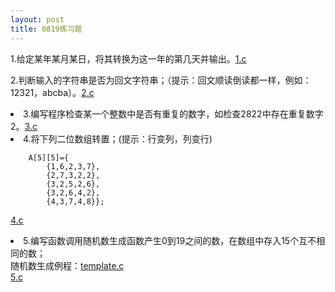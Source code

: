 ```yaml
---
layout: post
title: 0819练习题
---
```

1.给定某年某月某日，将其转换为这一年的第几天并输出。<a href="./1.c">1.c</a><br>

2.判断输入的字符串是否为回文字符串；（提示：回文顺读倒读都一样，例如：12321，abcba）。<a href="./2.c">2.c</a><br>

<li>3.编写程序检查某一个整数中是否有重复的数字，如检查2822中存在重复数字2。<a href="./3.c">3.c</a><br></li>
<li>4.将下列二位数组转置；(提示：行变列，列变行)

        A[5][5]={
            {1,6,2,3,7},
            {2,7,3,2,2},
            {3,2,5,2,6},
            {3,2,6,4,2},
            {4,3,7,4,8}};
<a href="./4.c">4.c</a>
</li>
<li>5.编写函数调用随机数生成函数产生0到19之间的数，在数组中存入15个互不相同的数；<br>
随机数生成例程：<a href="./template.c">template.c</a><br> 
<a href="./5.c">5.c</a><br>
</li>

